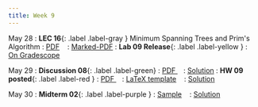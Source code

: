 ```yaml
---
title: Week 9
---
```


May 28
: **LEC 16**{: .label .label-gray } Minimum Spanning Trees and Prim's Algorithm
  : [PDF](lectures/16-prim/Lec16.pdf) &nbsp;&nbsp;
  : [Marked-PDF](lectures/16-prim/Lec16-marked.pdf)
: **Lab 09 Release**{: .label .label-yellow } 
  : [On Gradescope](#)

May 29
: **Discussion 08**{: .label .label-green}
  : [PDF ](discussion/discussion-08.pdf) &nbsp;&nbsp;
  : [Solution](discussion/discussion-08-marked.pdf)
: **HW 09 posted**{: .label .label-red }
  : [PDF ](homeworks/HW09/HW09.pdf) &nbsp;&nbsp;
  : [LaTeX template](homeworks/HW09/template.zip) &nbsp;&nbsp;
  : [Solution](#)

May 30
: **Midterm 02**{: .label .label-purple }
  : [Sample](Sample-Exam/MT2-sample.pdf) &nbsp;&nbsp;
  : [Solution](Sample-Exam/MT2-sample-solution.pdf)

